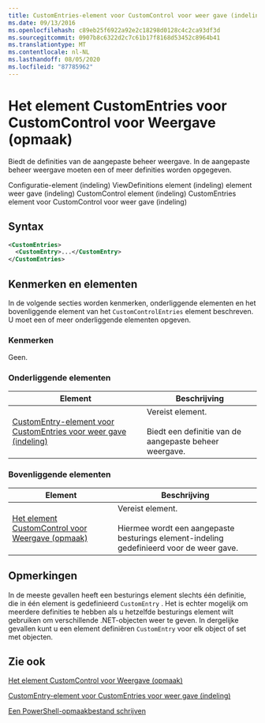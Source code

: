 ```yaml
---
title: CustomEntries-element voor CustomControl voor weer gave (indeling) | Microsoft Docs
ms.date: 09/13/2016
ms.openlocfilehash: c89eb25f6922a92e2c18298d0128c4c2ca93df3d
ms.sourcegitcommit: 0907b8c6322d2c7c61b17f8168d53452c8964b41
ms.translationtype: MT
ms.contentlocale: nl-NL
ms.lasthandoff: 08/05/2020
ms.locfileid: "87785962"
---
```

# <a name="customentries-element-for-customcontrol-for-view-format"></a>Het element CustomEntries voor CustomControl voor Weergave (opmaak)

Biedt de definities van de aangepaste beheer weergave. In de aangepaste beheer weergave moeten een of meer definities worden opgegeven.

Configuratie-element (indeling) ViewDefinitions element (indeling) element weer gave (indeling) CustomControl element (indeling) CustomEntries element voor CustomControl voor weer gave (indeling)

## <a name="syntax"></a>Syntax

```xml
<CustomEntries>
  <CustomEntry>...</CustomEntry>
</CustomEntries>
```

## <a name="attributes-and-elements"></a>Kenmerken en elementen

In de volgende secties worden kenmerken, onderliggende elementen en het bovenliggende element van het `CustomControlEntries` element beschreven. U moet een of meer onderliggende elementen opgeven.

### <a name="attributes"></a>Kenmerken

Geen.

### <a name="child-elements"></a>Onderliggende elementen

|Element|Beschrijving|
|-------------|-----------------|
|[CustomEntry-element voor CustomEntries voor weer gave (indeling)](./customentry-element-for-customentries-for-customcontrol-for-view-format.md)|Vereist element.<br /><br /> Biedt een definitie van de aangepaste beheer weergave.|

### <a name="parent-elements"></a>Bovenliggende elementen

|Element|Beschrijving|
|-------------|-----------------|
|[Het element CustomControl voor Weergave (opmaak)](./customcontrol-element-for-view-format.md)|Vereist element.<br /><br /> Hiermee wordt een aangepaste besturings element-indeling gedefinieerd voor de weer gave.|

## <a name="remarks"></a>Opmerkingen

In de meeste gevallen heeft een besturings element slechts één definitie, die in één element is gedefinieerd `CustomEntry` . Het is echter mogelijk om meerdere definities te hebben als u hetzelfde besturings element wilt gebruiken om verschillende .NET-objecten weer te geven. In dergelijke gevallen kunt u een element definiëren `CustomEntry` voor elk object of set met objecten.

## <a name="see-also"></a>Zie ook

[Het element CustomControl voor Weergave (opmaak)](./customcontrol-element-for-view-format.md)

[CustomEntry-element voor CustomEntries voor weer gave (indeling)](./customentry-element-for-customentries-for-customcontrol-for-view-format.md)

[Een PowerShell-opmaakbestand schrijven](./writing-a-powershell-formatting-file.md)
